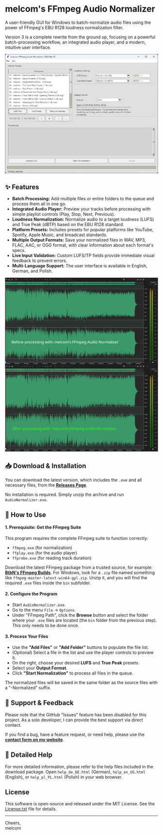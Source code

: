 # melcom's FFmpeg Audio Normalizer

A user-friendly GUI for Windows to batch-normalize audio files using the power of FFmpeg's EBU R128 loudness normalization filter.

Version 3 is a complete rewrite from the ground up, focusing on a powerful batch-processing workflow, an integrated audio player, and a modern, intuitive user interface.

![Main application window of FFmpeg Audio Normalizer v3](images/creations-ffmpeg-main.png?raw=true)

## ✨ Features

*   **Batch Processing:** Add multiple files or entire folders to the queue and process them all in one go.
*   **Integrated Audio Player:** Preview your tracks before processing with simple playlist controls (Play, Stop, Next, Previous).
*   **Loudness Normalization:** Normalize audio to a target loudness (LUFS) and True Peak (dBTP) based on the EBU R128 standard.
*   **Platform Presets:** Includes presets for popular platforms like YouTube, Spotify, Apple Music, and broadcast standards.
*   **Multiple Output Formats:** Save your normalized files in WAV, MP3, FLAC, AAC, or OGG format, with clear information about each format's specs.
*   **Live Input Validation:** Custom LUFS/TP fields provide immediate visual feedback to prevent errors.
*   **Multi-Language Support:** The user interface is available in English, German, and Polish.

<p align="center">
  <img src="images/creations-ffmpeg-before-after.png?raw=true" alt="Waveform before and after normalization" width="600">
</p>

## 📥 Download & Installation

You can download the latest version, which includes the `.exe` and all necessary files, from the **[Releases Page](https://github.com/melcom-creations/melcoms-ffmpeg-audio-normalizer/releases/latest)**.

No installation is required. Simply unzip the archive and run `AudioNormalizer.exe`.

## 🚀 How to Use

#### 1. Prerequisite: Get the FFmpeg Suite
This program requires the complete FFmpeg suite to function correctly:
*   `ffmpeg.exe` (for normalization)
*   `ffplay.exe` (for the audio player)
*   `ffprobe.exe` (for reading track duration)

Download the latest FFmpeg package from a trusted source, for example: **[BtbN's FFmpeg Builds](https://github.com/BtbN/FFmpeg-Builds/releases/tag/latest)**. For Windows, look for a `.zip` file named something like `ffmpeg-master-latest-win64-gpl.zip`. Unzip it, and you will find the required `.exe` files inside the `bin` subfolder.

#### 2. Configure the Program
*   Start `AudioNormalizer.exe`.
*   Go to the menu `File` -> `Options`.
*   Under "FFmpeg Path", click the **Browse** button and select the folder where your `.exe` files are located (the `bin` folder from the previous step). This only needs to be done once.

#### 3. Process Your Files
*   Use the **"Add Files"** or **"Add Folder"** buttons to populate the file list.
*   (Optional) Select a file in the list and use the player controls to preview it.
*   On the right, choose your desired **LUFS** and **True Peak** presets.
*   Select your **Output Format**.
*   Click **"Start Normalization"** to process all files in the queue.

The normalized files will be saved in the same folder as the source files with a "-Normalized" suffix.

## 💬 Support & Feedback

Please note that the GitHub "Issues" feature has been disabled for this project. As a solo developer, I can provide the best support via direct contact.

If you find a bug, have a feature request, or need help, please use the **[contact form on my website](http://melcom-creations.github.io/melcom-music/contact.html)**.

## 📖 Detailed Help

For more detailed information, please refer to the help files included in the download package. Open `help_de_DE.html` (German), `help_en_US.html` (English), or `help_pl_PL.html` (Polish) in your web browser.

## License

This software is open-source and released under the MIT License. See the [License.txt](https://github.com/melcom-creations/melcoms-ffmpeg-audio-normalizer/blob/main/License.txt) file for details.

---

Cheers,<br>
melcom
